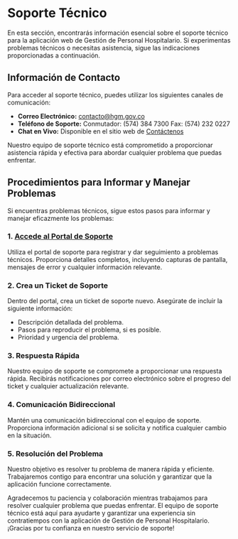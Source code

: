 # Soporte Técnico

En esta sección, encontrarás información esencial sobre el soporte técnico para la aplicación web de Gestión de Personal Hospitalario. Si experimentas problemas técnicos o necesitas asistencia, sigue las indicaciones proporcionadas a continuación.

## Información de Contacto

Para acceder al soporte técnico, puedes utilizar los siguientes canales de comunicación:

- **Correo Electrónico:** [contacto@hgm.gov.co](mailto:contacto@hgm.gov.co)
- **Teléfono de Soporte:** Conmutador: (574) 384 7300 Fax: (574) 232 0227
- **Chat en Vivo:** Disponible en el sitio web de [Contáctenos](https://www.hgm.gov.co/formularios/68)

Nuestro equipo de soporte técnico está comprometido a proporcionar asistencia rápida y efectiva para abordar cualquier problema que puedas enfrentar.

## Procedimientos para Informar y Manejar Problemas

Si encuentras problemas técnicos, sigue estos pasos para informar y manejar eficazmente los problemas:

### 1. [Accede al Portal de Soporte](https://www.hgm.gov.co/formularios/68)

Utiliza el portal de soporte para registrar y dar seguimiento a problemas técnicos. Proporciona detalles completos, incluyendo capturas de pantalla, mensajes de error y cualquier información relevante.

### 2. Crea un Ticket de Soporte

Dentro del portal, crea un ticket de soporte nuevo. Asegúrate de incluir la siguiente información:

- Descripción detallada del problema.
- Pasos para reproducir el problema, si es posible.
- Prioridad y urgencia del problema.

### 3. Respuesta Rápida

Nuestro equipo de soporte se compromete a proporcionar una respuesta rápida. Recibirás notificaciones por correo electrónico sobre el progreso del ticket y cualquier actualización relevante.

### 4. Comunicación Bidireccional

Mantén una comunicación bidireccional con el equipo de soporte. Proporciona información adicional si se solicita y notifica cualquier cambio en la situación.

### 5. Resolución del Problema

Nuestro objetivo es resolver tu problema de manera rápida y eficiente. Trabajaremos contigo para encontrar una solución y garantizar que la aplicación funcione correctamente.

Agradecemos tu paciencia y colaboración mientras trabajamos para resolver cualquier problema que puedas enfrentar. El equipo de soporte técnico está aquí para ayudarte y garantizar una experiencia sin contratiempos con la aplicación de Gestión de Personal Hospitalario. ¡Gracias por tu confianza en nuestro servicio de soporte!